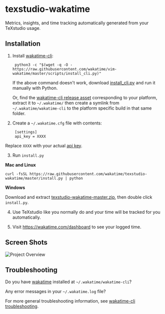 texstudio-wakatime
==================

Metrics, insights, and time tracking automatically generated from your TeXstudio usage.


Installation
------------

1. Install [wakatime-cli](https://github.com/wakatime/wakatime-cli):

        python3 -c "$(wget -q -O - https://raw.githubusercontent.com/wakatime/vim-wakatime/master/scripts/install_cli.py)"

    If the above command doesn't work, download [install_cli.py](https://raw.githubusercontent.com/wakatime/vim-wakatime/master/scripts/install_cli.py) and run it manually with Python.

    Or, find the [wakatime-cli release asset](https://github.com/wakatime/wakatime-cli/releases) corresponding to your platform, extract it to `~/.wakatime/` then create a symlink from `~/.wakatime/wakatime-cli` to the platform specific build in that same folder.

2. Create a `~/.wakatime.cfg` file with contents:

        [settings]
        api_key = XXXX

  Replace `XXXX` with your actual [api key](https://wakatime.com/settings#apikey).

3. Run `install.py`

  **Mac and Linux**

  `curl -fsSL https://raw.githubusercontent.com/wakatime/texstudio-wakatime/master/install.py | python`

  **Windows**

  Download and extract [texstudio-wakatime-master.zip](https://github.com/wakatime/texstudio-wakatime/archive/master.zip), then double click `install.py`.

4. Use TeXstudio like you normally do and your time will be tracked for you automatically.

5. Visit https://wakatime.com/dashboard to see your logged time.


Screen Shots
------------

![Project Overview](https://wakatime.com/static/img/ScreenShots/Screen-Shot-2016-03-21.png)


Troubleshooting
---------------

Do you have [wakatime](https://github.com/wakatime/wakatime-cli) installed at `~/.wakatime/wakatime-cli`?

Any error messages in your `~/.wakatime.log` file?

For more general troubleshooting information, see [wakatime-cli troubleshooting](https://github.com/wakatime/wakatime-cli/blob/develop/TROUBLESHOOTING.md#readme).
